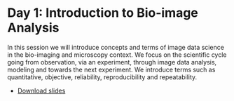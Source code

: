 # Day 1: Introduction to Bio-image Analysis
In this session we will introduce concepts and terms of image data science in the bio-imaging and microscopy context. We focus on the scientific cycle going from observation, via an experiment, through image data analysis, modeling and towards the next experiment. We introduce terms such as quantitative, objective, reliability, reproducibility and repeatability.

* [Download slides](docs/day1b_Introduction_Bio-image_Analysis/Introduction_QBIA_Haase.pdf)
